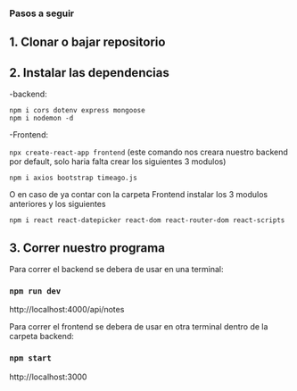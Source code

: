 ### Pasos a seguir

## 1. Clonar o bajar repositorio

## 2. Instalar las dependencias

 -backend:
    
    npm i cors dotenv express mongoose
    npm i nodemon -d

 -Frontend:

`npx create-react-app frontend` (este comando nos creara nuestro backend por default, solo haria falta crear los siguientes 3 modulos)
    
    npm i axios bootstrap timeago.js
O en caso de ya contar con la carpeta Frontend instalar los 3 modulos anteriores y los siguientes
    
    npm i react react-datepicker react-dom react-router-dom react-scripts

## 3. Correr nuestro programa
Para correr el backend se debera de usar en una terminal:
### `npm run dev`
http://localhost:4000/api/notes

Para correr el frontend se debera de usar en otra terminal dentro de la carpeta backend:
### `npm start`
http://localhost:3000
